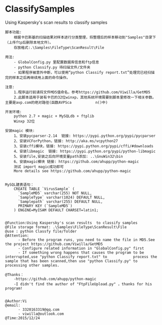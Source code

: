 # ClassifySamples
  Using Kaspersky's scan results  to classify samples
  
  
	脚本功能:
		根据卡巴斯基的扫描结果对样本进行分类整理，将整理后的样本移动到"Samples"目录下（上传ftp后删除本地文件）。
		存放格式:.\Samples\FileType\ScanResult\File

	用法:
		- GlobalConfig.py 里配置数据库信息和ftp信息
		- python Classify.py 待扫描文件/文件夹
		- 如果程序被意外中断，可以使用“python Classify report.txt”处理完已经扫描完的样本之后再继续用上面的命令操作。
 
	注意:
		1.程序运行前请将文件MD5值命名，参考https://github.com/Viwilla/GetMD5
		2.此脚本适用于装有卡巴的32位winxp，其他系统环境需要到脚本里修改一下相关参数。主要是avp.com的绝对路径(函数AVPSca			  n()中)

	开发环境:
		python 2.7 + magic + MySQLdb + ftplib
		Winxp 32位

	安装magic 模块:
		1、安装pycparser-2.14  链接: https://pypi.python.org/pypi/pycparser
		2、安装VCForPython，链接: http://aka.ms/vcpython27
		3、安装cffi模块，链接: https://pypi.python.org/pypi/cffi/#downloads
		4、安装libmagic  链接: https://pypi.python.org/pypi/python-libmagic
		5、安装file,安装之后向环境变量path添加: ..\GnuWin32\bin
		6、安装magic模块 链接: https://github.com/ahupp/python-magic
		测试 import magic成功即可
		More details see https://github.com/ahupp/python-magic


	MySQL建表语句：
		CREATE TABLE `VirusSample` (
		  `SampleMD5` varchar(255) NOT NULL,
		  `SampleType` varchar(1024) DEFAULT NULL,
		  `Samplepath` varchar(255) DEFAULT NULL,
		  PRIMARY KEY (`SampleMD5`)
		) ENGINE=MyISAM DEFAULT CHARSET=latin1;
	

	@Function:Using Kaspersky's scan results  to classify samples
	@File storage format: .\Samples\FileType\ScanResult\File
	@use : python Classfy file/folder
	@Attention:
		  - Before the program runs, you need to name the file in MD5.See the project https://github.com/Viwilla/GetMD5
		  - Configure related information in "GlobalConfig.py" first
		  - If something wrong happens that causes the program to be interrupted,use "python Classify report.txt" to 			process the sample that has been scanned,then use "python Classify.py" to processing other samples.

	@Thanks：
		-https://github.com/ahupp/python-magic
		-I didn't find the author of "FtpFileUpload.py" ，thanks for his program!

	
	@Author:Vi
	@email:
		  - 3320163319@qq.com
		  - viwilla@outlook.com
	@Time:2015/12/24
